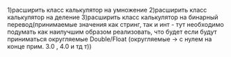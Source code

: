 1)расширить класс калькулятор на умножение
2)расширить класс калькулятор на деление
3)расширить класс калькулятор на бинарный перевод(принимаемые значения как стринг,
так и инт - тут необходимо подумать как наилучшим образом реализовать, что будет если будут приниматься округляемые Double/Float (округляемые -> с нулем на конце прим. 3.0 , 4.0 и тд т))
